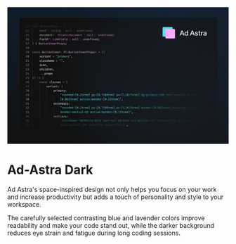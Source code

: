 <img src="/cover.png" alt="cover_image"/>

# Ad-Astra Dark

Ad Astra's space-inspired design not only helps you focus on your work and increase productivity but adds a touch of personality and style to your workspace.

The carefully selected contrasting blue and lavender colors improve readability and make your code stand out, while the darker background reduces eye strain and fatigue during long coding sessions.